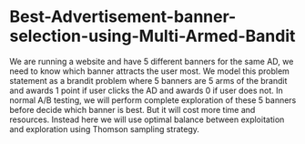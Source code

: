 # Best-Advertisement-banner-selection-using-Multi-Armed-Bandit

We are running a website and have 5 different banners for the same AD, we need to know which banner attracts the user most.
We model this problem statement as a brandit problem where 5 banners are 5 arms of the brandit and awards 1 point if user clicks the AD and awards 0 if user does not.
In normal A/B testing, we will perform complete exploration of these 5 banners before decide which banner is best. But it will cost more time and resources. Instead here we will use optimal balance between exploitation and exploration using Thomson sampling strategy.


